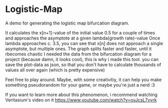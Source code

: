 # Logistic-Map
A demo for generating the logistic map bifurcation diagram.

It calculates the x[n+1]-value of the initial value 0.5 for a couple of times and approaches the asymptote at a given lambda(growth rate)-value
Once lambda approaches c. 3.5, you can see that x[n] does not approach a single asymptote, but multiple ones.
The graph splits faster and faster, until it rbecomes chaotic
I needed the data from the bifurcation diagram for a project (because damn, it looks cool), this is why i made this tool.
you can save the plot-data as json, so that you don't have to calculate thousands of values all over again (which is pretty expensive)

Feel free to play around. Maybe, with some creativitiy, it can help you make something pseudorandom for your game, or maybe you're just a nerd :3

If you want to learn more about this phenomenon, i recommend watching Veritasium's video on it https://www.youtube.com/watch?v=ovJcsL7vyrk

